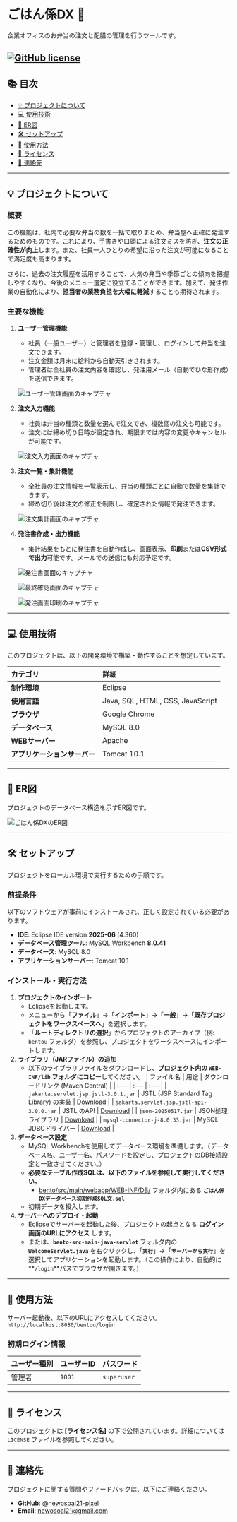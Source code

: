 # ごはん係DX 🍱

企業オフィスのお弁当の注文と配膳の管理を行うツールです。

[![GitHub license](https://img.shields.io/badge/License-MIT-blue.svg)](LICENSE)
---

## 📚 目次

- [💡 プロジェクトについて](#-プロジェクトについて)
- [💻 使用技術](#-使用技術)
- [📜 ER図](#-er図)
- [🛠️ セットアップ](#-セットアップ)
- [🚀 使用方法](#-使用方法)
- [📜 ライセンス](#-ライセンス)
- [📧 連絡先](#-連絡先)

---

## 💡 プロジェクトについて

### 概要
この機能は、社内で必要な弁当の数を一括で取りまとめ、弁当屋へ正確に発注するためのものです。これにより、手書きや口頭による注文ミスを防ぎ、**注文の正確性が向上**します。また、社員一人ひとりの希望に沿った注文が可能になることで満足度も高まります。

さらに、過去の注文履歴を活用することで、人気の弁当や季節ごとの傾向を把握しやすくなり、今後のメニュー選定に役立てることができます。加えて、発注作業の自動化により、**担当者の業務負担を大幅に軽減**することも期待されます。

### 主要な機能

1.  **ユーザー管理機能**
    * 社員（一般ユーザー）と管理者を登録・管理し、ログインして弁当を注文できます。
    * 注文金額は月末に給料から自動天引きされます。
    * 管理者は全社員の注文内容を確認し、発注用メール（自動でひな形作成）を送信できます。
    
    ![ユーザー管理画面のキャプチャ](screenshot/adminlist.png)

2.  **注文入力機能**
    * 社員は弁当の種類と数量を選んで注文でき、複数個の注文も可能です。
    * 注文には締め切り日時が設定され、期限までは内容の変更やキャンセルが可能です。
    
    ![注文入力画面のキャプチャ](screenshot/chumon1.png)

3.  **注文一覧・集計機能**
    * 全社員の注文情報を一覧表示し、弁当の種類ごとに自動で数量を集計できます。
    * 締め切り後は注文の修正を制限し、確定された情報で発注できます。
    
    ![注文集計画面のキャプチャ](screenshot/order3.png)

4.  **発注書作成・出力機能**
    * 集計結果をもとに発注書を自動作成し、画面表示、**印刷**または**CSV形式で出力**可能です。メールでの送信にも対応予定です。
    
    ![発注書画面のキャプチャ](screenshot/order4.png)
    
    ![最終確認画面のキャプチャ](screenshot/orderends.png)

    ![発注画面印刷のキャプチャ](screenshot/orderprint.png)

---

## 💻 使用技術

このプロジェクトは、以下の開発環境で構築・動作することを想定しています。

| カテゴリ | 詳細 |
| :--- | :--- |
| **制作環境** | Eclipse |
| **使用言語** | Java, SQL, HTML, CSS, JavaScript |
| **ブラウザ** | Google Chrome |
| **データベース** | MySQL 8.0 |
| **WEBサーバー** | Apache |
| **アプリケーションサーバー** | Tomcat 10.1 |

---

## 📜 ER図

プロジェクトのデータベース構造を示すER図です。

![ごはん係DXのER図](screenshot/gohanER.png)

---

## 🛠️ セットアップ

プロジェクトをローカル環境で実行するための手順です。

### 前提条件

以下のソフトウェアが事前にインストールされ、正しく設定されている必要があります。

* **IDE**: Eclipse IDE version **2025-06** (4.360)
* **データベース管理ツール**: MySQL Workbench **8.0.41**
* **データベース**: MySQL 8.0
* **アプリケーションサーバー**: Tomcat 10.1

### インストール・実行方法

1.  **プロジェクトのインポート**
    * Eclipseを起動します。
    * メニューから「**ファイル**」→「**インポート**」→「**一般**」→「**既存プロジェクトをワークスペースへ**」を選択します。
    * 「**ルートディレクトリの選択**」からプロジェクトのアーカイブ（例: `bentou` フォルダ）を参照し、プロジェクトをワークスペースにインポートします。
2.  **ライブラリ（JARファイル）の追加**
    * 以下のライブラリファイルをダウンロードし、**プロジェクト内の `WEB-INF/lib` フォルダにコピー**してください。
| ファイル名 | 用途 | ダウンロードリンク (Maven Central) |
| :--- | :--- | :--- |
| `jakarta.servlet.jsp.jstl-3.0.1.jar` | JSTL (JSP Standard Tag Library) の実装 | [Download](https://central.sonatype.com/artifact/org.glassfish.web/jakarta.servlet.jsp.jstl/3.0.1) |
| `jakarta.servlet.jsp.jstl-api-3.0.0.jar` | JSTL のAPI | [Download](https://mvnrepository.com/artifact/jakarta.servlet.jsp.jstl/jakarta.servlet.jsp.jstl-api/3.0.0) |
| `json-20250517.jar` | JSON処理ライブラリ | [Download](https://mvnrepository.com/artifact/org.json/json/20250517) |
| `mysql-connector-j-8.0.33.jar` | MySQL JDBCドライバー | [Download](https://www.mysql.com/products/connector/j/) |
3.  **データベース設定**
    * MySQL Workbenchを使用してデータベース環境を準備します。（データベース名、ユーザー名、パスワードを設定し、プロジェクトのDB接続設定と一致させてください。）
    * **必要なテーブル作成SQLは、以下のファイルを参照して実行してください。**
        * [bento/src/main/webapp/WEB-INF/DB/](src/main/webapp/WEB-INF/DB/) フォルダ内にある **`ごはん係DXデータベース初期作成SQL文.sql`**
    * 初期データを投入します。
4.  **サーバーへのデプロイ・起動**
    * Eclipseでサーバーを起動した後、プロジェクトの起点となる **ログイン画面のURLにアクセス** します。
    * または、**`bento-src-main-java-servlet`** フォルダ内の **`WelcomeServlet.java`** を右クリックし、「**`実行`**」→「**`サーバーから実行`**」を選択してアプリケーションを起動します。（この操作により、自動的に **`/login`**パスでブラウザが開きます。）

---

## 🚀 使用方法

サーバー起動後、以下のURLにアクセスしてください。
`http://localhost:8080/bentou/login` 

### 初期ログイン情報
| ユーザー種別 | ユーザーID | パスワード |
| :--- | :--- | :--- |
| 管理者 | `1001` | `superuser` |

---

## 📜 ライセンス

このプロジェクトは **[ライセンス名]** の下で公開されています。詳細については `LICENSE` ファイルを参照してください。

---

## 📧 連絡先

プロジェクトに関する質問やフィードバックは、以下にご連絡ください。

* **GitHub**: [@newosoal21-pixel](https://github.com/newosoal21-pixel)
* **Email**: [newosoal21@gmail.com](mailto:newosoal21@gmail.com)
